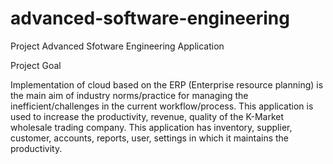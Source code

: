 # advanced-software-engineering
Project Advanced Sfotware Engineering Application

Project Goal

Implementation of cloud based on the ERP (Enterprise resource planning) is the main aim of industry
norms/practice for managing the inefficient/challenges in the current workflow/process. This application is
used to increase the productivity, revenue, quality of the K-Market wholesale trading company. This
application has inventory, supplier, customer, accounts, reports, user, settings in which it maintains the
productivity.
